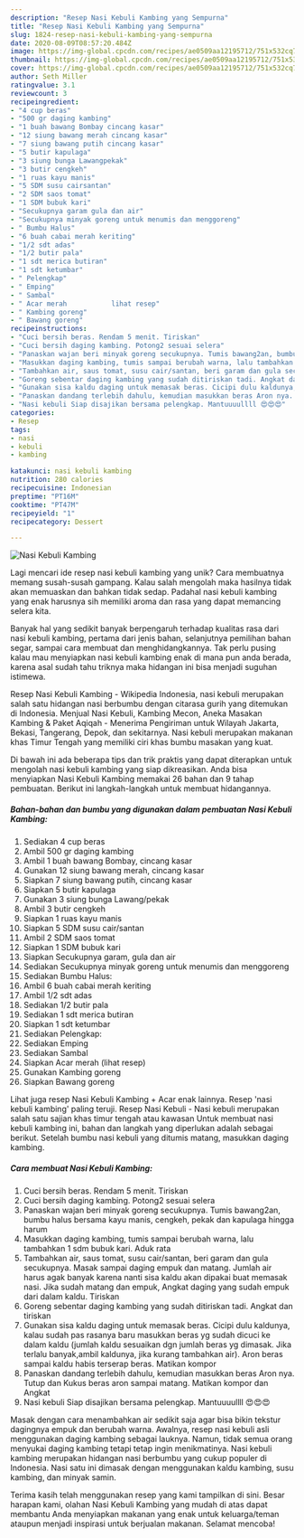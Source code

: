 ```yaml
---
description: "Resep Nasi Kebuli Kambing yang Sempurna"
title: "Resep Nasi Kebuli Kambing yang Sempurna"
slug: 1824-resep-nasi-kebuli-kambing-yang-sempurna
date: 2020-08-09T08:57:20.484Z
image: https://img-global.cpcdn.com/recipes/ae0509aa12195712/751x532cq70/nasi-kebuli-kambing-foto-resep-utama.jpg
thumbnail: https://img-global.cpcdn.com/recipes/ae0509aa12195712/751x532cq70/nasi-kebuli-kambing-foto-resep-utama.jpg
cover: https://img-global.cpcdn.com/recipes/ae0509aa12195712/751x532cq70/nasi-kebuli-kambing-foto-resep-utama.jpg
author: Seth Miller
ratingvalue: 3.1
reviewcount: 3
recipeingredient:
- "4 cup beras"
- "500 gr daging kambing"
- "1 buah bawang Bombay cincang kasar"
- "12 siung bawang merah cincang kasar"
- "7 siung bawang putih cincang kasar"
- "5 butir kapulaga"
- "3 siung bunga Lawangpekak"
- "3 butir cengkeh"
- "1 ruas kayu manis"
- "5 SDM susu cairsantan"
- "2 SDM saos tomat"
- "1 SDM bubuk kari"
- "Secukupnya garam gula dan air"
- "Secukupnya minyak goreng untuk menumis dan menggoreng"
- " Bumbu Halus"
- "6 buah cabai merah keriting"
- "1/2 sdt adas"
- "1/2 butir pala"
- "1 sdt merica butiran"
- "1 sdt ketumbar"
- " Pelengkap"
- " Emping"
- " Sambal"
- " Acar merah           lihat resep"
- " Kambing goreng"
- " Bawang goreng"
recipeinstructions:
- "Cuci bersih beras. Rendam 5 menit. Tiriskan"
- "Cuci bersih daging kambing. Potong2 sesuai selera"
- "Panaskan wajan beri minyak goreng secukupnya. Tumis bawang2an, bumbu halus bersama kayu manis, cengkeh, pekak dan kapulaga hingga harum"
- "Masukkan daging kambing, tumis sampai berubah warna, lalu tambahkan 1 sdm bubuk kari. Aduk rata"
- "Tambahkan air, saus tomat, susu cair/santan, beri garam dan gula secukupnya. Masak sampai daging empuk dan matang. Jumlah air harus agak banyak karena nanti sisa kaldu akan dipakai buat memasak nasi. Jika sudah matang dan empuk, Angkat daging yang sudah empuk dari dalam kaldu. Tiriskan"
- "Goreng sebentar daging kambing yang sudah ditiriskan tadi. Angkat dan tiriskan"
- "Gunakan sisa kaldu daging untuk memasak beras. Cicipi dulu kaldunya, kalau sudah pas rasanya baru masukkan beras yg sudah dicuci ke dalam kaldu (jumlah kaldu sesuaikan dgn jumlah beras yg dimasak. Jika terlalu banyak,ambil kaldunya, jika kurang tambahkan air). Aron beras sampai kaldu habis terserap beras. Matikan kompor"
- "Panaskan dandang terlebih dahulu, kemudian masukkan beras Aron nya. Tutup dan Kukus beras aron sampai matang. Matikan kompor dan Angkat"
- "Nasi kebuli Siap disajikan bersama pelengkap. Mantuuuullll 😍😍😍"
categories:
- Resep
tags:
- nasi
- kebuli
- kambing

katakunci: nasi kebuli kambing 
nutrition: 280 calories
recipecuisine: Indonesian
preptime: "PT16M"
cooktime: "PT47M"
recipeyield: "1"
recipecategory: Dessert

---
```



![Nasi Kebuli Kambing](https://img-global.cpcdn.com/recipes/ae0509aa12195712/751x532cq70/nasi-kebuli-kambing-foto-resep-utama.jpg)

Lagi mencari ide resep nasi kebuli kambing yang unik? Cara membuatnya memang susah-susah gampang. Kalau salah mengolah maka hasilnya tidak akan memuaskan dan bahkan tidak sedap. Padahal nasi kebuli kambing yang enak harusnya sih memiliki aroma dan rasa yang dapat memancing selera kita.

Banyak hal yang sedikit banyak berpengaruh terhadap kualitas rasa dari nasi kebuli kambing, pertama dari jenis bahan, selanjutnya pemilihan bahan segar, sampai cara membuat dan menghidangkannya. Tak perlu pusing kalau mau menyiapkan nasi kebuli kambing enak di mana pun anda berada, karena asal sudah tahu triknya maka hidangan ini bisa menjadi suguhan istimewa.

Resep Nasi Kebuli Kambing - Wikipedia Indonesia, nasi kebuli merupakan salah satu hidangan nasi berbumbu dengan citarasa gurih yang ditemukan di Indonesia. Menjual Nasi Kebuli, Kambing Mecon, Aneka Masakan Kambing &amp; Paket Aqiqah - Menerima Pengiriman untuk Wilayah Jakarta, Bekasi, Tangerang, Depok, dan sekitarnya. Nasi kebuli merupakan makanan khas Timur Tengah yang memiliki ciri khas bumbu masakan yang kuat.


Di bawah ini ada beberapa tips dan trik praktis yang dapat diterapkan untuk mengolah nasi kebuli kambing yang siap dikreasikan. Anda bisa menyiapkan Nasi Kebuli Kambing memakai 26 bahan dan 9 tahap pembuatan. Berikut ini langkah-langkah untuk membuat hidangannya.

<!--inarticleads1-->

##### Bahan-bahan dan bumbu yang digunakan dalam pembuatan Nasi Kebuli Kambing:

1. Sediakan 4 cup beras
1. Ambil 500 gr daging kambing
1. Ambil 1 buah bawang Bombay, cincang kasar
1. Gunakan 12 siung bawang merah, cincang kasar
1. Siapkan 7 siung bawang putih, cincang kasar
1. Siapkan 5 butir kapulaga
1. Gunakan 3 siung bunga Lawang/pekak
1. Ambil 3 butir cengkeh
1. Siapkan 1 ruas kayu manis
1. Siapkan 5 SDM susu cair/santan
1. Ambil 2 SDM saos tomat
1. Siapkan 1 SDM bubuk kari
1. Siapkan Secukupnya garam, gula dan air
1. Sediakan Secukupnya minyak goreng untuk menumis dan menggoreng
1. Sediakan  Bumbu Halus:
1. Ambil 6 buah cabai merah keriting
1. Ambil 1/2 sdt adas
1. Sediakan 1/2 butir pala
1. Sediakan 1 sdt merica butiran
1. Siapkan 1 sdt ketumbar
1. Sediakan  Pelengkap:
1. Sediakan  Emping
1. Sediakan  Sambal
1. Siapkan  Acar merah           (lihat resep)
1. Gunakan  Kambing goreng
1. Siapkan  Bawang goreng


Lihat juga resep Nasi Kebuli Kambing + Acar enak lainnya. Resep &#39;nasi kebuli kambing&#39; paling teruji. Resep Nasi Kebuli - Nasi kebuli merupakan salah satu sajian khas timur tengah atau kawasan Untuk membuat nasi kebuli kambing ini, bahan dan langkah yang diperlukan adalah sebagai berikut. Setelah bumbu nasi kebuli yang ditumis matang, masukkan daging kambing. 

<!--inarticleads2-->

##### Cara membuat Nasi Kebuli Kambing:

1. Cuci bersih beras. Rendam 5 menit. Tiriskan
1. Cuci bersih daging kambing. Potong2 sesuai selera
1. Panaskan wajan beri minyak goreng secukupnya. Tumis bawang2an, bumbu halus bersama kayu manis, cengkeh, pekak dan kapulaga hingga harum
1. Masukkan daging kambing, tumis sampai berubah warna, lalu tambahkan 1 sdm bubuk kari. Aduk rata
1. Tambahkan air, saus tomat, susu cair/santan, beri garam dan gula secukupnya. Masak sampai daging empuk dan matang. Jumlah air harus agak banyak karena nanti sisa kaldu akan dipakai buat memasak nasi. Jika sudah matang dan empuk, Angkat daging yang sudah empuk dari dalam kaldu. Tiriskan
1. Goreng sebentar daging kambing yang sudah ditiriskan tadi. Angkat dan tiriskan
1. Gunakan sisa kaldu daging untuk memasak beras. Cicipi dulu kaldunya, kalau sudah pas rasanya baru masukkan beras yg sudah dicuci ke dalam kaldu (jumlah kaldu sesuaikan dgn jumlah beras yg dimasak. Jika terlalu banyak,ambil kaldunya, jika kurang tambahkan air). Aron beras sampai kaldu habis terserap beras. Matikan kompor
1. Panaskan dandang terlebih dahulu, kemudian masukkan beras Aron nya. Tutup dan Kukus beras aron sampai matang. Matikan kompor dan Angkat
1. Nasi kebuli Siap disajikan bersama pelengkap. Mantuuuullll 😍😍😍


Masak dengan cara menambahkan air sedikit saja agar bisa bikin tekstur dagingnya empuk dan berubah warna. Awalnya, resep nasi kebuli asli menggunakan daging kambing sebagai lauknya. Namun, tidak semua orang menyukai daging kambing tetapi tetap ingin menikmatinya. Nasi kebuli kambing merupakan hidangan nasi berbumbu yang cukup populer di Indonesia. Nasi satu ini dimasak dengan menggunakan kaldu kambing, susu kambing, dan minyak samin. 

Terima kasih telah menggunakan resep yang kami tampilkan di sini. Besar harapan kami, olahan Nasi Kebuli Kambing yang mudah di atas dapat membantu Anda menyiapkan makanan yang enak untuk keluarga/teman ataupun menjadi inspirasi untuk berjualan makanan. Selamat mencoba!
